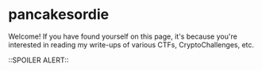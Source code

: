 # pancakesordie

Welcome! If you have found yourself on this page, it's because you're interested in reading my write-ups of various CTFs, CryptoChallenges, etc.

::SPOILER ALERT::
